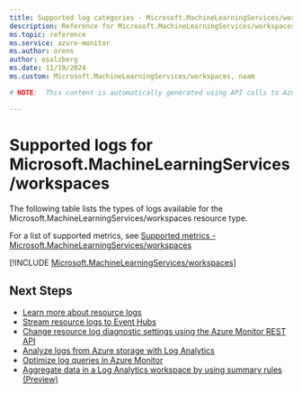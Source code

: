 ```yaml
---
title: Supported log categories - Microsoft.MachineLearningServices/workspaces
description: Reference for Microsoft.MachineLearningServices/workspaces in Azure Monitor Logs.
ms.topic: reference
ms.service: azure-monitor
ms.author: orens
author: osalzberg
ms.date: 11/19/2024
ms.custom: Microsoft.MachineLearningServices/workspaces, naam

# NOTE:  This content is automatically generated using API calls to Azure. Any edits made on these files will be overwritten in the next run of the script. 

---
```





# Supported logs for Microsoft.MachineLearningServices/workspaces  
The following table lists the types of logs available for the Microsoft.MachineLearningServices/workspaces resource type.
  
  
  
For a list of supported metrics, see [Supported metrics - Microsoft.MachineLearningServices/workspaces](../supported-metrics/microsoft-machinelearningservices-workspaces-metrics.md)  
  

  
[!INCLUDE [Microsoft.MachineLearningServices/workspaces](~/reusable-content/ce-skilling/azure/includes/azure-monitor/reference/logs/microsoft-machinelearningservices-workspaces-logs-include.md)]  
  

## Next Steps

* [Learn more about resource logs](/azure/azure-monitor/essentials/platform-logs-overview)
* [Stream resource logs to Event Hubs](/azure/azure-monitor/essentials/resource-logs#send-to-azure-event-hubs)
* [Change resource log diagnostic settings using the Azure Monitor REST API](/rest/api/monitor/diagnosticsettings)
* [Analyze logs from Azure storage with Log Analytics](/azure/azure-monitor/essentials/resource-logs#send-to-log-analytics-workspace)
* [Optimize log queries in Azure Monitor](/azure/azure-monitor/logs/query-optimization)
* [Aggregate data in a Log Analytics workspace by using summary rules (Preview)](/azure/azure-monitor/logs/summary-rules)